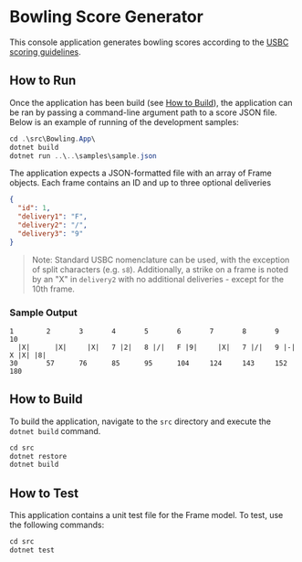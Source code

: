 # Bowling Score Generator

This console application generates bowling scores according to the [USBC scoring guidelines](http://usbcongress.http.internapcdn.net/usbcongress/bowl/rules/pdfs/ScoreHowto.pdf).

## How to Run

Once the application has been build (see [How to Build](#how-to-build)), the application can be ran by passing a command-line argument path to a score JSON file. Below is an example of running of the development samples:

```csharp
cd .\src\Bowling.App\
dotnet build
dotnet run ..\..\samples\sample.json
```

The application expects a JSON-formatted file with an array of Frame objects. Each frame contains an ID and up to three optional deliveries

```JSON
{
  "id": 1,
  "delivery1": "F",
  "delivery2": "/",
  "delivery3": "9"
}
```

> Note: Standard USBC nomenclature can be used, with the exception of split characters (e.g. `s8`). Additionally, a strike on a frame is noted by an "X" in `delivery2` with no additional deliveries - except for the 10th frame.

### Sample Output

```shell
1        2       3       4       5       6       7       8       9       10
  |X|      |X|     |X|   7 |2|   8 |/|   F |9|     |X|   7 |/|   9 |-|   X |X| |8|
30       57      76      85      95      104     124     143     152     180
```

## How to Build

To build the application, navigate to the `src` directory and execute the `dotnet build` command.

```csharp
cd src
dotnet restore
dotnet build
```

## How to Test

This application contains a unit test file for the Frame model. To test, use the following commands:

```csharp
cd src
dotnet test
```
